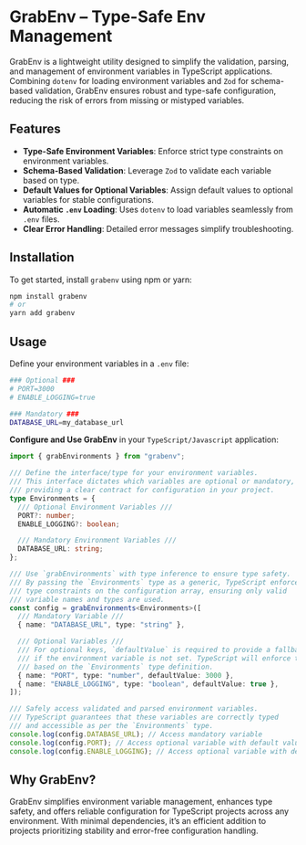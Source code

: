 # GrabEnv – Type-Safe Env Management

GrabEnv is a lightweight utility designed to simplify the validation, parsing, and management of environment variables in TypeScript applications. Combining `dotenv` for loading environment variables and `Zod` for schema-based validation, GrabEnv ensures robust and type-safe configuration, reducing the risk of errors from missing or mistyped variables.

## Features

- **Type-Safe Environment Variables**: Enforce strict type constraints on environment variables.
- **Schema-Based Validation**: Leverage `Zod` to validate each variable based on type.
- **Default Values for Optional Variables**: Assign default values to optional variables for stable configurations.
- **Automatic `.env` Loading**: Uses `dotenv` to load variables seamlessly from `.env` files.
- **Clear Error Handling**: Detailed error messages simplify troubleshooting.

## Installation

To get started, install `grabenv` using npm or yarn:

```bash
npm install grabenv
# or
yarn add grabenv
```

## Usage

Define your environment variables in a `.env` file:

```bash
### Optional ###
# PORT=3000
# ENABLE_LOGGING=true

### Mandatory ###
DATABASE_URL=my_database_url
```

**Configure and Use GrabEnv** in your `TypeScript/Javascript` application:

```typescript
import { grabEnvironments } from "grabenv";

/// Define the interface/type for your environment variables.
/// This interface dictates which variables are optional or mandatory,
/// providing a clear contract for configuration in your project.
type Environments = {
  /// Optional Environment Variables ///
  PORT?: number;
  ENABLE_LOGGING?: boolean;

  /// Mandatory Environment Variables ///
  DATABASE_URL: string;
};

/// Use `grabEnvironments` with type inference to ensure type safety.
/// By passing the `Environments` type as a generic, TypeScript enforces
/// type constraints on the configuration array, ensuring only valid
/// variable names and types are used.
const config = grabEnvironments<Environments>([
  /// Mandatory Variable ///
  { name: "DATABASE_URL", type: "string" },

  /// Optional Variables ///
  /// For optional keys, `defaultValue` is required to provide a fallback
  /// if the environment variable is not set. TypeScript will enforce this rule
  /// based on the `Environments` type definition.
  { name: "PORT", type: "number", defaultValue: 3000 },
  { name: "ENABLE_LOGGING", type: "boolean", defaultValue: true },
]);

/// Safely access validated and parsed environment variables.
/// TypeScript guarantees that these variables are correctly typed
/// and accessible as per the `Environments` type.
console.log(config.DATABASE_URL); // Access mandatory variable
console.log(config.PORT); // Access optional variable with default value if not set
console.log(config.ENABLE_LOGGING); // Access optional variable with default value if not set
```

## Why GrabEnv?

GrabEnv simplifies environment variable management, enhances type safety, and offers reliable configuration for TypeScript projects across any environment. With minimal dependencies, it’s an efficient addition to projects prioritizing stability and error-free configuration handling.
